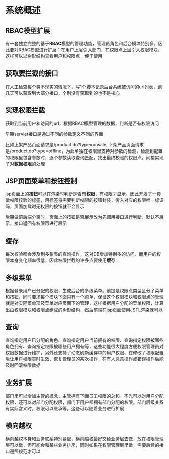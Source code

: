 # 系统概述

## RBAC模型扩展

有一套独立完整的基于**RBAC**模型的管理功能，管理员角色和后台模块特别多，因此要对RBAC模型进行扩展：在用户上层引入部门，在权限点上层引入权限模块，这样可以以树形结构查看用户和权限点，便于使用

## 获取要拦截的接口

在人工检查每个类不现实的情况下，写1个脚本记录后台系统被访问的url列表，跑几天可以获取到大部分接口，个别没有获取到的也不是核心

## 实现权限拦截

获取到当前用户和访问的url，根据RBAC模型管理的数据，判断是否有权限访问

早期servlet接口是通过不同的参数定义不同的界面

比如上架产品页面请求是/product.do?type=onsale, 下架产品页面请求是/product.do?type=offline，为此单独在权限里支持对参数的检测，检测到配置的权限里包含参数时，逐个参数读取查询匹配，找出最终校验的权限点，间接实现了对**数据权限**的处理

## JSP页面菜单和按钮控制

jsp页面上的**按钮**可以在渲染时判断是否有**权限**，有权限才显示，因此开发了一套做权限校验的标签，用标签将需要判断权限的按钮封装，传入对应的权限唯一标识码，页面加载时无权限的按钮就不会显示

后期做前后端分离时，页面上的按钮是否展示改为先调用接口进行判断，默认不展示，接口返回有权限再进行展示

## 缓存

每次校验都会涉及到多张表的查询操作，这对DB增加特别多的访问，而用户的权限本身变化频率很低，因此权限拦截的许多点要使用**缓存**

## 多级菜单

根据登录用户已分配的权限，生成后台的多级菜单。前提是权限点类型区分了菜单和按钮，同时要求每个模块下面只有一个菜单，保证这个权限模块和权限点的管理就是对实际菜单项及菜单对应页面下的管理，这样根据用户分配的菜单权限，计算出由权限模块和权限点组成的树形结构，然后前端在jsp页面使用JSTL渲染就可以

## 查询

查询指定用户已分配的角色、查询指定用户当前拥有的权限、查询指定权限被哪些角色拥有、查询指定权限被哪些用户拥有等，这些功能很大程度方便权限管理员对权限数据进行维护，另外还支持了动态刷新缓存中的用户权限、在修改了权限配置后让用户权限实时生效、恢复管理员的某次操作，在有人恶意操作或错误操作后能及时回滚权限数据

## 业务扩展

部门里可以增加主管的概念，主管拥有下面员工权限的总和。不光可以对用户分配权限，还可以对部门分配权限，部门下用户都拥有部门分配的权限。部门层级关系有实际含义时，权限可以继承等。这些可以随着业务进行扩展

## 横向越权

横向越权本身和业务联系特别紧密，横向越权最好交给业务层去做，放在权限管理层可以做，但可能会和某些业务排斥，同时如果在权限管理层里做，需要后续的接口遵照规范才可以